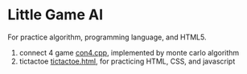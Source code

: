# Little Game AI
For practice algorithm, programming language, and HTML5.

1. connect 4 game [con4.cpp](con4.cpp), implemented by monte carlo algorithm
2. tictactoe [tictactoe.html](tictactoe.html), for practicing HTML, CSS, and javascript
